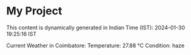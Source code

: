 # My Project

This content is dynamically generated in Indian Time (IST): 2024-01-30 19:25:16 IST


Current Weather in Coimbatore:
Temperature: 27.88 °C
Condition: haze
